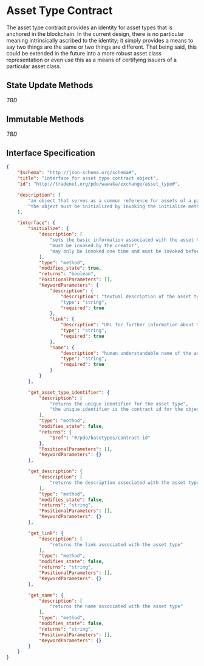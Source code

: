 <!---
Licensed under Creative Commons Attribution 4.0 International License
https://creativecommons.org/licenses/by/4.0/
--->

# Asset Type Contract #

The asset type contract provides an identity for asset types that is anchored in the
blockchain. In the current design, there is no particular meaning intrinsically ascribed to the
identity; it simply provides a means to say two things are the same or two things are different.
That being said, this could be extended in the future into a more robust asset class
representation or even use this as a means of certifying issuers of a particular asset class.

## State Update Methods ##

*TBD*

## Immutable Methods ##

*TBD*

## Interface Specification ##

```json
{
    "$schema": "http://json-schema.org/schema#",
    "title": "interface for asset type contract object",
    "id": "http://tradenet.org/pdo/wawaka/exchange/asset_type#",

    "description": [
        "an object that serves as a common reference for assets of a particular type",
        "the object must be initialized by invoking the initialize method"
    ],

    "interface": {
        "initialize": {
            "description": [
                "sets the basic information associated with the asset type",
                "must be invoked by the creator",
                "may only be invoked one time and must be invoked before any other operation"
            ],
            "type": "method",
            "modifies_state": true,
            "returns": "boolean",
            "PositionalParameters": [],
            "KeywordParameters": {
                "description": {
                    "description": "textual description of the asset type"
                    "type": "string",
                    "required": true
                },
                "link": {
                    "description": "URL for further information about the asset type",
                    "type": "string",
                    "required": true
                },
                "name": {
                    "description": "human understandable name of the asset type",
                    "type": "string",
                    "required": true
                }
            }
        },

        "get_asset_type_identifier": {
            "description": [
                "returns the unique identifier for the asset type",
                "the unique identifier is the contract id for the object"
            ],
            "type": "method",
            "modifies_state": false,
            "returns": {
                "$ref": "#/pdo/basetypes/contract-id"
            },
            "PositionalParameters": [],
            "KeywordParameters": {}
        },

        "get_description": {
            "description": [
                "returns the description associated with the asset type"
            ],
            "type": "method",
            "modifies_state": false,
            "returns": "string",
            "PositionalParameters": [],
            "KeywordParameters": {}
        },

        "get_link": {
            "description": [
                "returns the link associated with the asset type"
            ],
            "type": "method",
            "modifies_state": false,
            "returns": "string",
            "PositionalParameters": [],
            "KeywordParameters": {}
        },

        "get_name": {
            "description": [
                "returns the name associated with the asset type"
            ],
            "type": "method",
            "modifies_state": false,
            "returns": "string",
            "PositionalParameters": [],
            "KeywordParameters": {}
        }
    }
}
```

